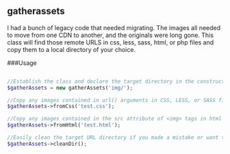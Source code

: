 ## gatherassets
I had a bunch of legacy code that needed migrating.  The images all needed to move from one CDN to another, and the originals were long gone.  This class will find those remote URLS in css, less, sass, html, or php files and copy them to a local directory of your choice.  

###Usage

```php

//Establish the class and declare the target directory in the constructor
$gatherAssets = new gatherAssets('img/');

//Copy any images contained in url() arguments in CSS, LESS, or SASS files
$gatherAssets->fromCss('test.css');

//Copy any images contained in the src attribute of <img> tags in html or php files
$gatherAssets->fromHtml('test.html');

//Easily clean the target URL directory if you made a mistake or want to start over
$gatherAssets->cleanDir();

```